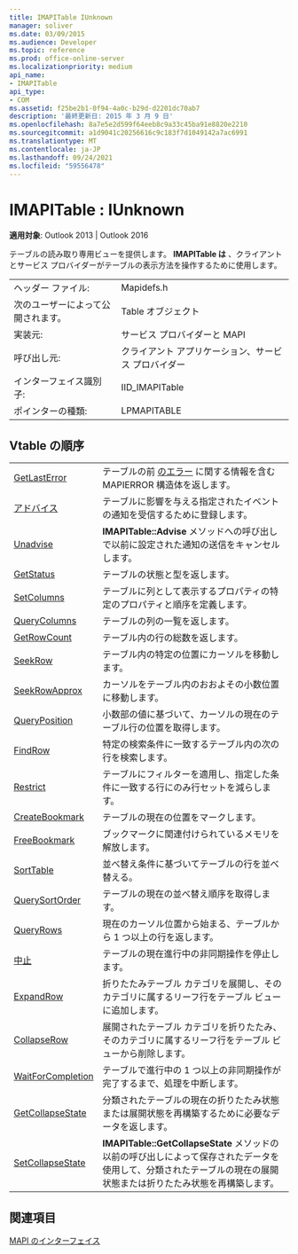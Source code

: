 ```yaml
---
title: IMAPITable IUnknown
manager: soliver
ms.date: 03/09/2015
ms.audience: Developer
ms.topic: reference
ms.prod: office-online-server
ms.localizationpriority: medium
api_name:
- IMAPITable
api_type:
- COM
ms.assetid: f25be2b1-0f94-4a0c-b29d-d2201dc70ab7
description: '最終更新日: 2015 年 3 月 9 日'
ms.openlocfilehash: 8a7e5e2d599f64eeb8c9a33c45ba91e8820e2210
ms.sourcegitcommit: a1d9041c20256616c9c183f7d1049142a7ac6991
ms.translationtype: MT
ms.contentlocale: ja-JP
ms.lasthandoff: 09/24/2021
ms.locfileid: "59556478"
---
```

# <a name="imapitable--iunknown"></a>IMAPITable : IUnknown

  
  
**適用対象**: Outlook 2013 | Outlook 2016 
  
テーブルの読み取り専用ビューを提供します。 **IMAPITable は** 、クライアントとサービス プロバイダーがテーブルの表示方法を操作するために使用します。 
  
|||
|:-----|:-----|
|ヘッダー ファイル:  <br/> |Mapidefs.h  <br/> |
|次のユーザーによって公開されます。  <br/> |Table オブジェクト  <br/> |
|実装元:  <br/> |サービス プロバイダーと MAPI  <br/> |
|呼び出し元:  <br/> |クライアント アプリケーション、サービス プロバイダー  <br/> |
|インターフェイス識別子:  <br/> |IID_IMAPITable  <br/> |
|ポインターの種類:  <br/> |LPMAPITABLE  <br/> |
   
## <a name="vtable-order"></a>Vtable の順序

|||
|:-----|:-----|
|[GetLastError](imapitable-getlasterror.md) <br/> |テーブルの前 [のエラー](mapierror.md) に関する情報を含む MAPIERROR 構造体を返します。  <br/> |
|[アドバイス](imapitable-advise.md) <br/> |テーブルに影響を与える指定されたイベントの通知を受信するために登録します。  <br/> |
|[Unadvise](imapitable-unadvise.md) <br/> |**IMAPITable::Advise** メソッドへの呼び出しで以前に設定された通知の送信をキャンセルします。  <br/> |
|[GetStatus](imapitable-getstatus.md) <br/> |テーブルの状態と型を返します。  <br/> |
|[SetColumns](imapitable-setcolumns.md) <br/> |テーブルに列として表示するプロパティの特定のプロパティと順序を定義します。  <br/> |
|[QueryColumns](imapitable-querycolumns.md) <br/> |テーブルの列の一覧を返します。  <br/> |
|[GetRowCount](imapitable-getrowcount.md) <br/> |テーブル内の行の総数を返します。  <br/> |
|[SeekRow](imapitable-seekrow.md) <br/> |テーブル内の特定の位置にカーソルを移動します。  <br/> |
|[SeekRowApprox](imapitable-seekrowapprox.md) <br/> |カーソルをテーブル内のおおよその小数位置に移動します。  <br/> |
|[QueryPosition](imapitable-queryposition.md) <br/> |小数部の値に基づいて、カーソルの現在のテーブル行の位置を取得します。  <br/> |
|[FindRow](imapitable-findrow.md) <br/> |特定の検索条件に一致するテーブル内の次の行を検索します。  <br/> |
|[Restrict](imapitable-restrict.md) <br/> |テーブルにフィルターを適用し、指定した条件に一致する行にのみ行セットを減らします。  <br/> |
|[CreateBookmark](imapitable-createbookmark.md) <br/> |テーブルの現在の位置をマークします。  <br/> |
|[FreeBookmark](imapitable-freebookmark.md) <br/> |ブックマークに関連付けられているメモリを解放します。  <br/> |
|[SortTable](imapitable-sorttable.md) <br/> |並べ替え条件に基づいてテーブルの行を並べ替える。  <br/> |
|[QuerySortOrder](imapitable-querysortorder.md) <br/> |テーブルの現在の並べ替え順序を取得します。  <br/> |
|[QueryRows](imapitable-queryrows.md) <br/> |現在のカーソル位置から始まる、テーブルから 1 つ以上の行を返します。  <br/> |
|[中止](imapitable-abort.md) <br/> |テーブルの現在進行中の非同期操作を停止します。  <br/> |
|[ExpandRow](imapitable-expandrow.md) <br/> |折りたたみテーブル カテゴリを展開し、そのカテゴリに属するリーフ行をテーブル ビューに追加します。  <br/> |
|[CollapseRow](imapitable-collapserow.md) <br/> |展開されたテーブル カテゴリを折りたたみ、そのカテゴリに属するリーフ行をテーブル ビューから削除します。  <br/> |
|[WaitForCompletion](imapitable-waitforcompletion.md) <br/> |テーブルで進行中の 1 つ以上の非同期操作が完了するまで、処理を中断します。  <br/> |
|[GetCollapseState](imapitable-getcollapsestate.md) <br/> |分類されたテーブルの現在の折りたたみ状態または展開状態を再構築するために必要なデータを返します。  <br/> |
|[SetCollapseState](imapitable-setcollapsestate.md) <br/> |**IMAPITable::GetCollapseState** メソッドの以前の呼び出しによって保存されたデータを使用して、分類されたテーブルの現在の展開状態または折りたたみ状態を再構築します。  <br/> |
   
## <a name="see-also"></a>関連項目



[MAPI のインターフェイス](mapi-interfaces.md)

